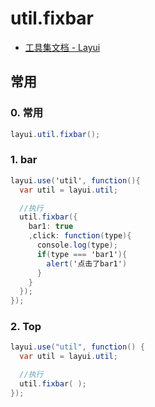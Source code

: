 # util.fixbar

- [工具集文档 - Layui](https://www.layui.com/doc/modules/util.html)

## 常用

### 0. 常用

```c#
layui.util.fixbar();
```

### 1. bar

<!-- 看到页面右下角的那个包含top的bar了吗？对，就是她。她通常会出现在那个固定位置，由两个可选的bar和一个默认必选的TopBar组成。 -->

```c#
layui.use('util', function(){
  var util = layui.util;

  //执行
  util.fixbar({
    bar1: true
    ,click: function(type){
      console.log(type);
      if(type === 'bar1'){
        alert('点击了bar1')
      }
    }
  });
});
```

### 2. Top

```c#
layui.use("util", function() {
  var util = layui.util;

  //执行
  util.fixbar( );
});

```
